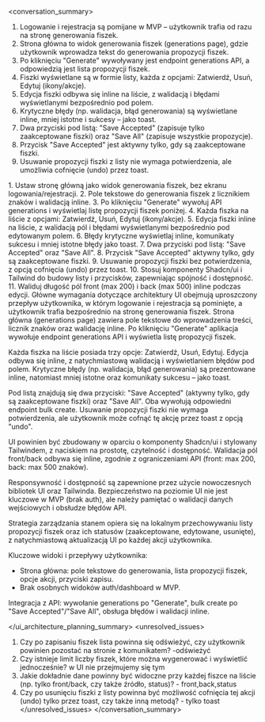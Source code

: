 <conversation_summary>
<decisions>
1. Logowanie i rejestracja są pomijane w MVP – użytkownik trafia od razu na stronę generowania fiszek.
2. Strona główna to widok generowania fiszek (generations page), gdzie użytkownik wprowadza tekst do generowania propozycji fiszek.
3. Po kliknięciu "Generate" wywoływany jest endpoint generations API, a odpowiedzią jest lista propozycji fiszek.
4. Fiszki wyświetlane są w formie listy, każda z opcjami: Zatwierdź, Usuń, Edytuj (ikony/akcje).
5. Edycja fiszki odbywa się inline na liście, z walidacją i błędami wyświetlanymi bezpośrednio pod polem.
6. Krytyczne błędy (np. walidacja, błąd generowania) są wyświetlane inline, mniej istotne i sukcesy – jako toast.
7. Dwa przyciski pod listą: "Save Accepted" (zapisuje tylko zaakceptowane fiszki) oraz "Save All" (zapisuje wszystkie propozycje).
8. Przycisk "Save Accepted" jest aktywny tylko, gdy są zaakceptowane fiszki.
9. Usuwanie propozycji fiszki z listy nie wymaga potwierdzenia, ale umożliwia cofnięcie (undo) przez toast.
</decisions>
<matched_recommendations>
1. Ustaw stronę główną jako widok generowania fiszek, bez ekranu logowania/rejestracji.
2. Pole tekstowe do generowania fiszek z licznikiem znaków i walidacją inline.
3. Po kliknięciu "Generate" wywołuj API generations i wyświetlaj listę propozycji fiszek poniżej.
4. Każda fiszka na liście z opcjami: Zatwierdź, Usuń, Edytuj (ikony/akcje).
5. Edycja fiszki inline na liście, z walidacją pól i błędami wyświetlanymi bezpośrednio pod edytowanym polem.
6. Błędy krytyczne wyświetlaj inline, komunikaty sukcesu i mniej istotne błędy jako toast.
7. Dwa przyciski pod listą: "Save Accepted" oraz "Save All".
8. Przycisk "Save Accepted" aktywny tylko, gdy są zaakceptowane fiszki.
9. Usuwanie propozycji fiszki bez potwierdzenia, z opcją cofnięcia (undo) przez toast.
10. Stosuj komponenty Shadcn/ui i Tailwind do budowy listy i przycisków, zapewniając spójność i dostępność.
11. Waliduj długość pól front (max 200) i back (max 500) inline podczas edycji.
</matched_recommendations>
<ui_architecture_planning_summary>
Główne wymagania dotyczące architektury UI obejmują uproszczony przepływ użytkownika, w którym logowanie i rejestracja są pominięte, a użytkownik trafia bezpośrednio na stronę generowania fiszek. Strona główna (generations page) zawiera pole tekstowe do wprowadzenia treści, licznik znaków oraz walidację inline. Po kliknięciu "Generate" aplikacja wywołuje endpoint generations API i wyświetla listę propozycji fiszek.

Każda fiszka na liście posiada trzy opcje: Zatwierdź, Usuń, Edytuj. Edycja odbywa się inline, z natychmiastową walidacją i wyświetlaniem błędów pod polem. Krytyczne błędy (np. walidacja, błąd generowania) są prezentowane inline, natomiast mniej istotne oraz komunikaty sukcesu – jako toast.

Pod listą znajdują się dwa przyciski: "Save Accepted" (aktywny tylko, gdy są zaakceptowane fiszki) oraz "Save All". Oba wywołują odpowiedni endpoint bulk create. Usuwanie propozycji fiszki nie wymaga potwierdzenia, ale użytkownik może cofnąć tę akcję przez toast z opcją "undo".

UI powinien być zbudowany w oparciu o komponenty Shadcn/ui i stylowany Tailwindem, z naciskiem na prostotę, czytelność i dostępność. Walidacja pól front/back odbywa się inline, zgodnie z ograniczeniami API (front: max 200, back: max 500 znaków).

Responsywność i dostępność są zapewnione przez użycie nowoczesnych bibliotek UI oraz Tailwinda. Bezpieczeństwo na poziomie UI nie jest kluczowe w MVP (brak auth), ale należy pamiętać o walidacji danych wejściowych i obsłudze błędów API.

Strategia zarządzania stanem opiera się na lokalnym przechowywaniu listy propozycji fiszek oraz ich statusów (zaakceptowane, edytowane, usunięte), z natychmiastową aktualizacją UI po każdej akcji użytkownika.

Kluczowe widoki i przepływy użytkownika:
- Strona główna: pole tekstowe do generowania, lista propozycji fiszek, opcje akcji, przyciski zapisu.
- Brak osobnych widoków auth/dashboard w MVP.

Integracja z API: wywołanie generations po "Generate", bulk create po "Save Accepted"/"Save All", obsługa błędów i walidacji inline.

</ui_architecture_planning_summary>
<unresolved_issues>
1. Czy po zapisaniu fiszek lista powinna się odświeżyć, czy użytkownik powinien pozostać na stronie z komunikatem? -odświeżyć
2. Czy istnieje limit liczby fiszek, które można wygenerować i wyświetlić jednocześnie? w UI nie przejmujemy się tym
3. Jakie dokładnie dane powinny być widoczne przy każdej fiszce na liście (np. tylko front/back, czy także źródło, status)? - front,back,status
4. Czy po usunięciu fiszki z listy powinna być możliwość cofnięcia tej akcji (undo) tylko przez toast, czy także inną metodą? - tylko toast
</unresolved_issues>
</conversation_summary> 